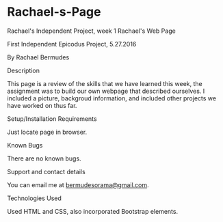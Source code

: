 # Rachael-s-Page
Rachael's Independent Project, week 1
Rachael's Web Page

First Independent Epicodus Project, 5.27.2016

By Rachael Bermudes

Description

This page is a review of the skills that we have learned this week, the assignment was to build our own webpage that described ourselves. I included a picture, backgroud information, and included other projects we have worked on thus far. 

Setup/Installation Requirements

Just locate page in browser. 


Known Bugs

There are no known bugs.

Support and contact details

You can email me at bermudesorama@gmail.com. 

Technologies Used

Used HTML and CSS, also incorporated Bootstrap elements. 
